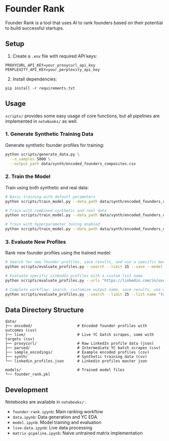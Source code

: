 # Founder Rank

Founder Rank is a tool that uses AI to rank founders based on their potential to build successful startups.

## Setup

1. Create a `.env` file with required API keys:

```
PROXYCURL_API_KEY=your_proxycurl_api_key
PERPLEXITY_API_KEY=your_perplexity_api_key
```

2. Install dependencies:

```
pip install -r requirements.txt
```

## Usage

`scripts/` provides some easy usage of core functions, but all pipelines are implemented in `notebooks/` as well.

### 1. Generate Synthetic Training Data
Generate synthetic founder profiles for training:

```bash
python scripts/generate_data.py \
  --n_samples 5000 \
  --output_path data/synth/encoded_founders_composites.csv
```

### 2. Train the Model 
Train using both synthetic and real data:
```bash
# Basic training with default parameters
python scripts/train_model.py --data_path data/synth/encoded_founders_composites.csv --output_path models/founder_rank.pkl

# Train with combined synthetic and real data
python scripts/train_model.py --data_path data/synth/encoded_founders_composites.csv --real_data data/encoded/real_founders.csv --output_path models/founder_rank_combined.pkl

# Train with hyperparameter tuning enabled
python scripts/train_model.py --data_path data/synth/encoded_founders_composites.csv --tune_hyperparams --output_path models/founder_rank_optimized.pkl
```

### 3. Evaluate New Profiles
Rank new founder profiles using the trained model:
```bash
# Search for new founder profiles, save results, and use a specific model
python scripts/evaluate_profiles.py --search --limit 15 --save --model-path models/founder_rank.pkl

# Evaluate specific LinkedIn profiles with a custom list name
python scripts/evaluate_profiles.py --urls "https://linkedin.com/in/username1" "https://linkedin.com/in/username2" --list-name "potential-founders" --save

# Complete workflow: search, customize output name, save results, use optimized model
python scripts/evaluate_profiles.py --search --limit 25 --list-name "tech-founders" --save --model-path models/founder_rank_optimized.pkl
```

## Data Directory Structure
```
data/
├── encoded/                    # Encoded founder profiles with outcomes (csv)
├── live/                       # Live YC batch scrapes, some with targets (csv)
├── proxycurl/                  # Raw LinkedIn profile data (json)
├── parsed/                     # Intermediate YC batch scrapes (csv)
├── sample_encodings/           # Example encoded profiles (csv)
├── synth/                      # Synthetic training data (csv)         
└── linkedin_profiles.json      # Linkedin profiles master json

models/                         # Trained model files
└── founder_rank.pkl            
```
## Development

Notebooks are available in `notebooks/` :

- `founder-rank.ipynb`: Main ranking workflow
- `data.ipynb`: Data generation and YC EDA
- `model.ipynb`: Model training and evaluation
- `live-data.ipynb`: Live data processing
- `matrix-pipeline.ipynb`: Naive untrained matrix implementation

